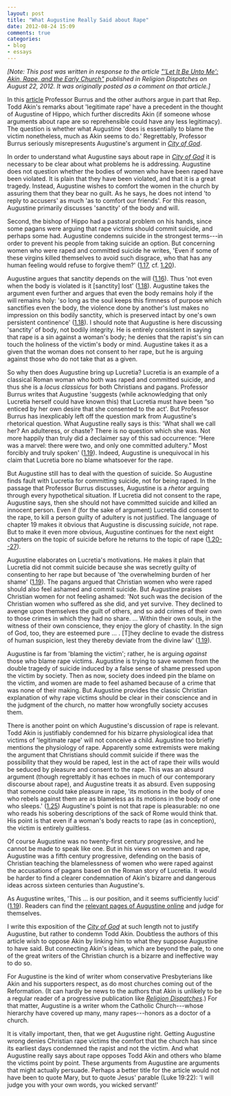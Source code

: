 ```yaml
---
layout: post
title: "What Augustine Really Said about Rape"
date: 2012-08-24 15:09
comments: true
categories: 
- blog
- essays
---
```


*[Note: This post was written in response to the article ["'Let It Be Unto Me': Akin, Rape, and the Early Church"][article] published in *Religion Dispatches* on August 22, 2012. It was originally posted as a comment on that article.]*

In this [article][] Professor Burrus and the other authors argue in part
that Rep. Todd Akin's remarks about 'legitimate rape' have a precedent
in the thought of Augustine of Hippo, which further discredits Akin (if
someone whose arguments about rape are so reprehensible could have any
less legitimacy). The question is whether what Augustine 'does is
essentially to blame the victim nonetheless, much as Akin seems to do.'
Regrettably, Professor Burrus seriously misrepresents Augustine's
argument in [*City of God*][].

<!--more-->

In order to understand what Augustine says about rape in [*City of God*][] it is necessary to be clear about what problems he is
addressing. Augustine does not question whether the bodies of women who
have been raped have been violated. It is plain that they have been
violated, and that it is a great tragedy. Instead, Augustine wishes to
comfort the women in the church by assuring them that they bear no
guilt. As he says, he does not intend 'to reply to accusers' as much 'as
to comfort our friends'. For this reason, Augustine primarily discusses
'sanctity' of the body and will.

Second, the bishop of Hippo had a pastoral problem on his hands, since
some pagans were arguing that rape victims should commit suicide, and
perhaps some had. Augustine condemns suicide in the strongest terms---in
order to prevent his people from taking suicide an option. But
concerning women who were raped and committed suicide he writes, 'Even
if some of these virgins killed themselves to avoid such disgrace, who
that has any human feeling would refuse to forgive them?' ([1.17][], cf.
[1.20][]).

Augustine argues that sanctity depends on the will ([1.16][]). Thus 'not
even when the body is violated is it [sanctity] lost' ([1.18][]).
Augustine takes the argument even further and argues that even the body
remains holy if the will remains holy: 'so long as the soul keeps this
firmness of purpose which sanctifies even the body, the violence done by
another's lust makes no impression on this bodily sanctity, which is
preserved intact by one's own persistent continence' ([1.18][]). I
should note that Augustine is here discussing 'sanctity' of body, not
bodily integrity. He is entirely consistent in saying that rape is a sin
against a woman's body; he denies that the rapist's sin can touch the
holiness of the victim's body or mind. Augustine takes it as a given
that the woman does not consent to her rape, but he is arguing against
those who do not take that as a given.

So why then does Augustine bring up Lucretia? Lucretia is an example of
a classical Roman woman who both was raped and committed suicide, and
thus she is a *locus classicus* for both Christians and pagans.
Professor Burrus writes that Augustine 'suggests (while acknowledging
that only Lucretia herself could have known this) that Lucretia must
have been “so enticed by her own desire that she consented to the act'.
But Professor Burrus has inexplicably left off the question mark from
Augustine's rhetorical question. What Augustine really says is this:
'What shall we call her? An adulteress, or chaste? There is no question
which she was. Not more happily than truly did a declaimer say of this
sad occurrence: “Here was a marvel: there were two, and only one
committed adultery.” Most forcibly and truly spoken' ([1.19][]). Indeed,
Augustine is unequivocal in his claim that Lucretia bore no blame
whatsoever for the rape.

But Augustine still has to deal with the question of suicide. So
Augustine finds fault with Lucretia for committing suicide, not for
being raped. In the passage that Professor Burrus discusses, Augustine
is a *rhetor* arguing through every hypothetical situation. If Lucretia
did not consent to the rape, Augustine says, then she should not have
committed suicide and killed an innocent person. Even if (for the sake
of argument) Lucretia did consent to the rape, to kill a person guilty
of adultery is not justified. The language of chapter 19 makes it
obvious that Augustine is discussing *suicide*, not rape. But to make it
even more obvious, Augustine continues for the next eight chapters on
the topic of suicide before he returns to the topic of rape
([1.20--27][1.20]).

Augustine elaborates on Lucretia's motivations. He makes it plain that
Lucretia did not commit suicide because she was secretly guilty of
consenting to her rape but because of 'the overwhelming burden of her
shame' ([1.19][]). The pagans argued that Christian women who were raped
should also feel ashamed and commit suicide. But Augustine praises
Christian women for not feeling ashamed: 'Not such was the decision of
the Christian women who suffered as she did, and yet survive. They
declined to avenge upon themselves the guilt of others, and so add
crimes of their own to those crimes in which they had no share. ...
Within their own souls, in the witness of their own conscience, they
enjoy the glory of chastity. In the sign of God, too, they are esteemed
pure ... . [T]hey decline to evade the distress of human suspicion, lest
they thereby deviate from the divine law' ([1.19][]).

Augustine is far from 'blaming the victim'; rather, he is arguing
*against* those who blame rape victims. Augustine is trying to save
women from the double tragedy of suicide induced by a false sense of
shame pressed upon the victim by society. Then as now, society does
indeed pin the blame on the victim, and women are made to feel ashamed
because of a crime that was none of their making. But Augustine provides
the classic Christian explanation of why rape victims should be clear in
their conscience and in the judgment of the church, no matter how
wrongfully society accuses them.

There is another point on which Augustine's discussion of rape is
relevant. Todd Akin is justifiably condemned for his bizarre
physiological idea that victims of 'legitimate rape' will not conceive a
child. Augustine too briefly mentions the physiology of rape. Apparently
some extremists were making the argument that Christians should commit
suicide if there was the possibility that they would be raped, lest in
the act of rape their wills would be seduced by pleasure and consent to
the rape. This was an absurd argument (though regrettably it has echoes
in much of our contemporary discourse about rape), and Augustine treats
it as absurd. Even supposing that someone could take pleasure in rape,
'its motions in the body of one who rebels against them are as blameless
as its motions in the body of one who sleeps.' ([1.25][]) Augustine's
point is not that rape is pleasurable: no one who reads his sobering
descriptions of the sack of Rome would think that. His point is that
even if a woman's body reacts to rape (as in conception), the victim is
entirely guiltless.

Of course Augustine was no twenty-first century progressive, and he
cannot be made to speak like one. But in his views on women and rape,
Augustine was a fifth century progressive, defending on the basis of
Christian teaching the blamelessness of women who were raped against the
accusations of pagans based on the Roman story of Lucretia. It would be
harder to find a clearer condemnation of Akin's bizarre and dangerous
ideas across sixteen centuries than Augustine's.

As Augustine writes, 'This ... is our position, and it seems
sufficiently lucid' ([1.19][]). Readers can find the [relevant pages of Augustine online][] and judge for themselves.

I write this exposition of the [*City of God*][relevant pages of Augustine online] at such length not to justify Augustine, but rather to
condemn Todd Akin. Doubtless the authors of this article wish to oppose
Akin by linking him to what they suppose Augustine to have said. But
connecting Akin's ideas, which are beyond the pale, to one of the great
writers of the Christian church is a bizarre and ineffective way to do
so.

For Augustine is the kind of writer whom conservative Presbyterians like
Akin and his supporters respect, as do most churches coming out of the
Reformation. (It can hardly be news to the authors that Akin is unlikely
to be a regular reader of a progressive publication like [*Religion Dispatches*][].) For that matter, Augustine is a writer whom the
Catholic Church---whose hierarchy have covered up many, many
rapes---honors as a doctor of a church.

It is vitally important, then, that we get Augustine right. Getting
Augustine wrong denies Christian rape victims the comfort that the
church has since its earliest days condemned the rapist and not the
victim. And what Augustine really says about rape opposes Todd Akin and
others who blame the victims point by point. These arguments from
Augustine are arguments that might actually persuade. Perhaps a better
title for the article would not have been to quote Mary, but to quote
Jesus' parable (Luke 19:22): 'I will judge you with your own words, you
wicked servant!'

  [article]: http://www.religiondispatches.org/archive/atheologies/6316/%E2%80%98let_it_be_unto_me%E2%80%99%3A_akin%2C_rape%2C_and_the_early_church/
  [1.17]: http://www.ccel.org/ccel/schaff/npnf102.iv.ii.xviii.html
  [1.20]: http://www.ccel.org/ccel/schaff/npnf102.iv.ii.xxi.html
  [1.16]: http://www.ccel.org/ccel/schaff/npnf102.iv.ii.xvii.html
  [1.18]: http://www.ccel.org/ccel/schaff/npnf102.iv.ii.xix.html
  [1.19]: http://www.ccel.org/ccel/schaff/npnf102.iv.ii.xx.html
  [1.25]: http://www.ccel.org/ccel/schaff/npnf102.iv.ii.xxvi.html
  [relevant pages of Augustine online]: http://www.ccel.org/ccel/schaff/npnf102.toc.html
  [*Religion Dispatches*]: http://www.religiondispatches.org/
  [*City of God*]: http://www.ccel.org/ccel/schaff/npnf102.toc.html
